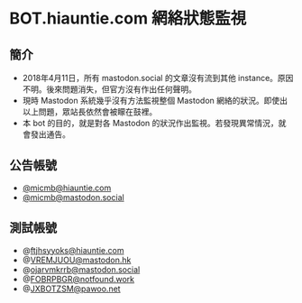 # BOT.hiauntie.com 網絡狀態監視

## 簡介

* 2018年4月11日，所有 mastodon.social 的文章沒有流到其他 instance。原因不明。後來問題消失，但官方沒有作出任何聲明。
* 現時 Mastodon 系統幾乎沒有方法監視整個 Mastodon 網絡的狀況。即使出以上問題，眾站長依然會被矇在鼓裡。
* 本 bot 的目的，就是對各 Mastodon 的狀況作出監視。若發現異常情況，就會發出通告。

## 公告帳號

* [@micmb@hiauntie.com](https://hiauntie.com/@micmb)
* [@micmb@mastodon.social](https://mastodon.social/@micmb)

## 測試帳號

* @ftjhsyyoks@hiauntie.com
* @VREMJUOU@mastodon.hk
* @ojarvmkrrb@mastodon.social
* @FOBRPBGR@notfound.work
* @JXBOTZSM@pawoo.net

